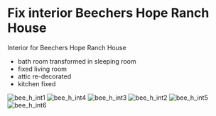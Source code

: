 # Fix interior Beechers Hope Ranch House

Interior for Beechers Hope Ranch House

- bath room transformed in sleeping room 
- fixed living room
- attic re-decorated
- kitchen fixed

![bee_h_int1](https://github.com/zetafe1/bee_house_int/assets/79672264/a1362533-e93e-4d67-ac60-4efba3baa8e0)
![bee_h_int4](https://github.com/zetafe1/bee_house_int/assets/79672264/fea37bf9-2a42-41e3-ba8b-4b4bd9be1688)
![bee_h_int3](https://github.com/zetafe1/bee_house_int/assets/79672264/e9e83aff-97bf-4d0d-a43f-4dda9e9709df)
![bee_h_int2](https://github.com/zetafe1/bee_house_int/assets/79672264/18493121-f253-4109-9fd1-96307ef3d0bd)
![bee_h_int5](https://github.com/zetafe1/bee_house_int/assets/79672264/07c0ded6-d7bd-47b2-8acf-eb77f19f141f)
![bee_h_int6](https://github.com/zetafe1/bee_house_int/assets/79672264/00ab08b2-dbac-419c-994b-25226d591a11)
